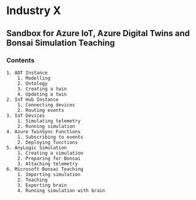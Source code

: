# Industry X #
## Sandbox for Azure IoT, Azure Digital Twins and Bonsai Simulation Teaching ##
### Contents ###
	1. ADT Instance
		1. Modelling
		2. Ontology
		3. Creating a twin
		4. Updating a twin
	2. IoT Hub Instance
		1. Connecting devices
		2. Routing events
	3. IoT Devices
		1. Simulating telemetry
		2. Running simulation
	4. Azure TwinSync Functions
		1. Subscribing to events
		2. Deploying functions
	5. AnyLogic Simulation 
		1. Creating a simulation
		2. Preparing for Bonsai
		3. Attaching telemetry
	6. Microsoft Bonsai Teaching
		1. Importing simulation
		2. Teaching
		3. Exporting brain
		4. Running simulation with brain
